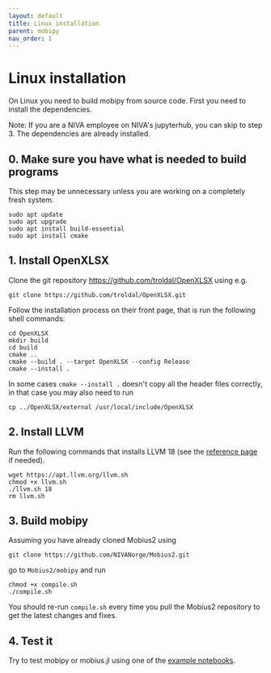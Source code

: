 ```yaml
---
layout: default
title: Linux installation
parent: mobipy
nav_order: 1
---
```


# Linux installation

On Linux you need to build mobipy from source code. First you need to install the dependencies. 

Note: If you are a NIVA employee on NIVA's jupyterhub, you can skip to step 3. The dependencies are already installed.

## 0. Make sure you have what is needed to build programs

This step may be unnecessary unless you are working on a completely fresh system.

```shell
sudo apt update
sudo apt upgrade
sudo apt install build-essential
sudo apt install cmake
```

## 1. Install OpenXLSX

Clone the git repository https://github.com/troldal/OpenXLSX using e.g.

```shell
git clone https://github.com/troldal/OpenXLSX.git
```

Follow the installation process on their front page, that is run the following shell commands:

```shell
cd OpenXLSX
mkdir build
cd build
cmake ..
cmake --build . --target OpenXLSX --config Release
cmake --install .
```

In some cases `cmake --install .` doesn't copy all the header files correctly, in that case you may also need to run

```shell
cp ../OpenXLSX/external /usr/local/include/OpenXLSX
```

## 2. Install LLVM

Run the following commands that installs LLVM 18 (see the [reference page](https://apt.llvm.org/) if needed).

```shell
wget https://apt.llvm.org/llvm.sh
chmod +x llvm.sh
./llvm.sh 18
rm llvm.sh
```

## 3. Build mobipy

Assuming you have already cloned Mobius2 using

```shell
git clone https://github.com/NIVANorge/Mobius2.git
```

go to `Mobius2/mobipy` and run

```shell
chmod +x compile.sh
./compile.sh
```

You should re-run `compile.sh` every time you pull the Mobius2 repository to get the latest changes and fixes.

## 4. Test it

Try to test mobipy or mobius.jl using one of the [example notebooks](https://github.com/NIVANorge/Mobius2/blob/main/example_notebooks/).